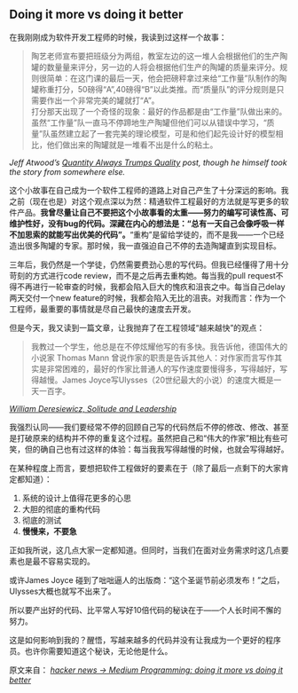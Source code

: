 ## Doing it more vs doing it better

在我刚刚成为软件开发工程师的时候，我读到过这样一个故事：

> 陶艺老师宣布要把班级分为两组，教室左边的这一堆人会根据他们的生产陶罐的数量量来评分，另一边的人将会根据他们生产的陶罐的质量来评分。规则很简单：在这门课的最后一天，他会把磅秤拿过来给“工作量”队制作的陶罐称重打分，50磅得“A”,40磅得“B”以此类推。而“质量队”的评分规则是只需要作出一个非常完美的罐就打“A”。    
  打分那天出现了一个奇怪的现象：最好的作品都是由“工作量”队做出来的。虽然“工作量”队一直马不停蹄地生产陶罐但他们可以从错误中学习，“质量”队虽然建立起了一套完美的理论模型，可是和他们起先设计好的模型相比，他们做出来的陶罐就是一堆看不出是什么的粘土。

*Jeff Atwood’s [Quantity Always Trumps Quality](http://example.com/ "Title") post, though he himself took the story from somewhere else.*

这个小故事在自己成为一个软件工程师的道路上对自己产生了十分深远的影响。我之前（现在也是）对这个观点深以为然：精通软件工程最好的方法就是写更多的软件产品。<strong>我曾尽量让自己不要把这个小故事看的太重——努力的编写可读性高、可维护性好，没有bug的代码。深藏在内心的想法是：“总有一天自己会像呼吸一样不加思索的就能写出优美的代码”。</strong>“重构”是留给学徒的，而不是我——一个已经造出很多陶罐的专家。那时候，我一直强迫自己不停的去造陶罐直到实现目标。

三年后，我仍然是一个学徒，仍然需要费劲心思的写代码。但我已经懂得了用十分苛刻的方式进行code review，而不是之后再去重构她。每当我的pull request不得不再进行一轮审查的时候，我都会陷入巨大的愧疚和沮丧之中。每当自己delay两天交付一个new feature的时候，我都会陷入无比的沮丧。对我而言：作为一个工程师，最重要的事情就是尽自己最快的速度去开发。

但是今天，我又读到一篇文章，让我抛弃了在工程领域“越来越快”的观点：

> 我教过一个学生，他总是在不停炫耀他写的有多快。我告诉他，德国伟大的小说家 Thomas Mann 曾说作家的职责是告诉其他人：对作家而言写作其实是非常困难的，最好的作家比普通人的写作速度要慢得多，写得越好，写得越慢。James Joyce写Ulysses（20世纪最大的小说）的速度大概是一天一百字。

[*William Deresiewicz, Solitude and Leadership*](https://theamericanscholar.org/solitude-and-leadership/#.XLSqUJMzbRY"Title")

我强烈认同——我们要经常不停的回顾自己写的代码然后不停的修改、修改、甚至是打破原来的结构并不停的重复这个过程。虽然把自己和“伟大的作家”相比有些可笑，但的确自己也有过这样的体验：每当我我写得越慢的时候，也就会写得越好。

在某种程度上而言，要想把软件工程做好的要素在于（除了最后一点剩下的大家肯定都知道）：

1. 系统的设计上值得花更多的心思
1. 大胆的彻底的重构代码
1. 彻底的测试
1. <strong>慢慢来，不要急</strong>

正如我所说，这几点大家一定都知道。但同时，当我们在面对业务需求时这几点要素也是最不容易实现的。

或许James Joyce 碰到了咄咄逼人的出版商：“这个圣诞节前必须发布！”之后，Ulysses大概也就写不出来了。

所以要产出好的代码、比平常人写好10倍代码的秘诀在于——个人长时间不懈的努力。

这是如何影响到我的？醒悟，写越来越多的代码并没有让我成为一个更好的程序员。也许你需要知道这个秘诀，无论他是什么。


原文来自： [*hacker news -> Medium Programming: doing it more vs doing it better*](https://kevinmartinjose.com/2019/04/08/programming-doing-it-more-vs-doing-it-better/)